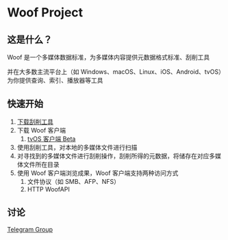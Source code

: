 Woof Project
==

这是什么？
--
Woof 是一个多媒体数据标准，为多媒体内容提供元数据格式标准、刮削工具

并在大多数主流平台上（如 Windows、macOS、Linux、iOS、Android、tvOS）为你提供查询、索引、播放器等工具

快速开始
--
1. [下载刮削工具](https://github.com/WoofMedia/WoofProject/releases)
2. 下载 Woof 客户端
   1. [tvOS 客户端 Beta](https://testflight.apple.com/join/1ZonSP4g)
3. 使用刮削工具，对本地的多媒体文件进行扫描
4. 对寻找到的多媒体文件进行刮削操作，刮削所得的元数据，将储存在对应多媒体文件所在目录
5. 使用 Woof 客户端浏览成果，Woof 客户端支持两种访问方式
   1. 文件协议（如 SMB、AFP、NFS）
   2. HTTP WoofAPI

讨论
--
[Telegram Group](https://t.me/joinchat/zBCZhJ-pNK5hNjc1)
